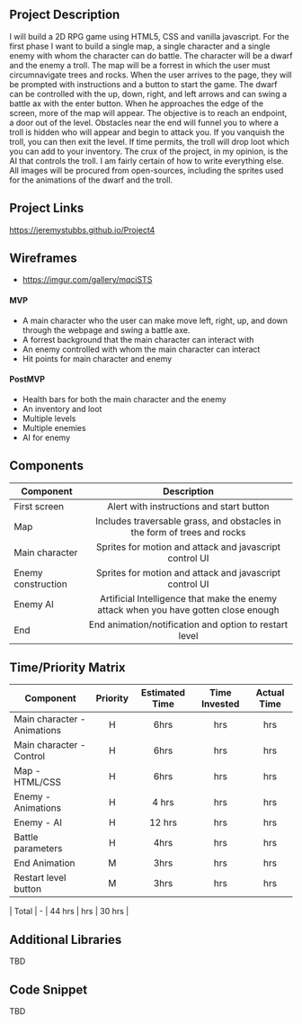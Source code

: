 ## Project Description

I will build a 2D RPG game using HTML5, CSS and vanilla javascript. For the first phase I want to build a single map, a single character and a single enemy with whom the character can do battle. The character will be a dwarf and the enemy a troll. The map will be a forrest in which the user must circumnavigate trees and rocks. When the user arrives to the page, they will be prompted with instructions and a button to start the game. The dwarf can be controlled with the up, down, right, and left arrows and can swing a battle ax with the enter button. When he approaches the edge of the screen, more of the map will appear. The objective is to reach an endpoint, a door out of the level. Obstacles near the end will funnel you to where a troll is hidden who will appear and begin to attack you. If you vanquish the troll, you can then exit the level. If time permits, the troll will drop loot which you can add to your inventory. The crux of the project, in my opinion, is the AI that controls the troll. I am fairly certain of how to write everything else. All images will be procured from open-sources, including the sprites used for the animations of the dwarf and the troll.

## Project Links

https://jeremystubbs.github.io/Project4

## Wireframes

- https://imgur.com/gallery/mqciSTS

#### MVP

- A main character who the user can make move left, right, up, and down through the webpage and swing a battle axe.
- A forrest background that the main character can interact with
- An enemy controlled with whom the main character can interact
- Hit points for main character and enemy

#### PostMVP

- Health bars for both the main character and the enemy
- An inventory and loot
- Multiple levels
- Multiple enemies
- AI for enemy

## Components

| Component          |                                     Description                                      |
| ------------------ | :----------------------------------------------------------------------------------: |
| First screen       |                       Alert with instructions and start button                       |
| Map                |       Includes traversable grass, and obstacles in the form of trees and rocks       |
| Main character     |               Sprites for motion and attack and javascript control UI                |
| Enemy construction |               Sprites for motion and attack and javascript control UI                |
| Enemy AI           | Artificial Intelligence that make the enemy attack when you have gotten close enough |
| End                |                End animation/notification and option to restart level                |

## Time/Priority Matrix

| Component                   | Priority | Estimated Time | Time Invested | Actual Time |
| --------------------------- | :------: | :------------: | :-----------: | :---------: |
| Main character - Animations |    H     |      6hrs      |      hrs      |     hrs     |
| Main character - Control    |    H     |      6hrs      |      hrs      |     hrs     |
| Map - HTML/CSS              |    H     |      6hrs      |      hrs      |     hrs     |
| Enemy - Animations          |    H     |     4 hrs      |      hrs      |     hrs     |
| Enemy - AI                  |    H     |     12 hrs     |      hrs      |     hrs     |
| Battle parameters           |    H     |      4hrs      |      hrs      |     hrs     |
| End Animation               |    M     |      3hrs      |      hrs      |     hrs     |
| Restart level button        |    M     |      3hrs      |      hrs      |     hrs     |

| Total | - | 44 hrs | hrs | 30 hrs |

## Additional Libraries

TBD

## Code Snippet

TBD
